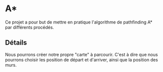 # A*

Ce projet a pour but de mettre en pratique l'algorithme de pathfinding A* par différents procédés. 

## Détails

Nous pourrons créer notre propre "carte" à parcourir. C'est à dire que nous pourrons choisir les position de départ et d'arriver, ainsi que la position des murs.
  

